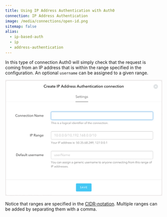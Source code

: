 ```yaml
---
title: Using IP Address Authentication with Auth0
connection: IP Address Authentication
image: /media/connections/open-id.png
sitemap: false
alias:
  - ip-based-auth
  - ip
  - address-authentication
---
```


In this type of connection Auth0 will simply check that the request is coming from an IP address that is within the range specified in the configuration. An optional `username` can be assigned to a given range.

![](/media/articles/connections/enterprise/ip-address/ip.png)

Notice that ranges are specified in the [CIDR-notation](http://en.wikipedia.org/wiki/Classless_Inter-Domain_Routing). Multiple ranges can be added by separating them with a comma.

